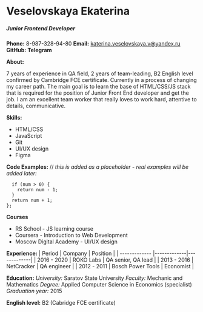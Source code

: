 # Veselovskaya Ekaterina
##### Junior Frontend Developer
**Phone:** 8-987-328-94-80
**Email:** katerina.veselovskaya.v@yandex.ru
**GitHub:**
**Telegram**

**About:**

7 years of experience in QA field, 2 years of team-leading, B2 English level confirmed by Cambridge FCE certificate. Currently in a process of changing my career path. The main goal is to learn the base of HTML/CSS/JS stack that is required for the position of Junior Front End developer and get the job. I am an excellent team worker that really loves to work hard, attentive to details, communicative. 

**Skills:**   
 - HTML/CSS
 - JavaScript
 - Git
 - UI/UX design
 - Figma

**Code Examples:**
// *this is added as a placeholder - real examples will be added later:*
```const func = (num) => {  
  if (num > 0) {  
    return num - 1;  
  }
  return num + 1;  
};  
```

**Courses**
- RS School - JS learning course 
- Coursera - Introduction to Web Development 
- Moscow Digital Academy - UI/UX design 

**Experience:** 
| Period | Company | Position |
| ------------- |-------------|-------------|
| 2016 - 2020 | ROKO Labs | QA senior, QA lead |
| 2013 - 2016 | NetCracker | QA engineer |
| 2012 - 2011 | Bosch Power Tools | Economist |


**Education:** 
*University:* Saratov State University
*Faculty:* Mechanic and Mathematics
*Degree:* Applied Computer Science in Economics (specialist)
*Graduation year:* 2015 

**English level:** B2 (Cabridge FCE certificate)


